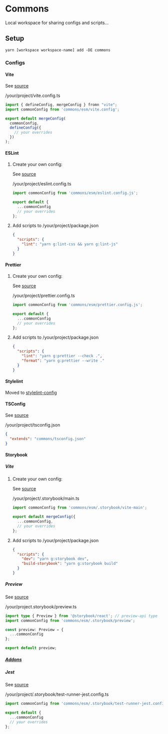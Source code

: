 # Commons

Local workspace for sharing configs and scripts...

## Setup

```
yarn [workspace workspace-name] add -DE commons
```

### Configs

#### Vite

See [source](vite.config.ts)

/your/project/vite.config.ts

```js
import { defineConfig, mergeConfig } fromn "vite";
import commonConfig from 'commons/esm/vite.config';

export default mergeConfig(
  commonConfig,
  defineConfig({
    // your overrides
  })
);
```

#### ESLint

1. Create your own config:

   See [source](eslint.config.ts)

   /your/project/eslint.config.ts

   ```ts
   import commonConfig from 'commons/esm/eslint.config.js';

   export default {
     ...commonConfig
     // your overrides
   };
   ```

2. Add scripts to /your/project/package.json

   ```json
   {
     "scripts": {
       "lint": "yarn g:lint-css && yarn g:lint-js"
     }
   }
   ```

#### Prettier

1. Create your own config:

   See [source](prettier.config.ts)

   /your/project/prettier.config.ts

   ```ts
   import commonConfig from 'commons/esm/prettier.config.js';

   export default {
     ...commonConfig
     // your overrides
   };
   ```

2. Add scripts to /your/project/package.json

   ```json
   {
     "scripts": {
       "lint": "yarn g:prettier --check .",
       "format": "yarn g:prettier --write ."
     }
   }
   ```

#### Stylelint

Moved to [stylelint-config](../stylelint-config/)

#### TSConfig

See [source](tsconfig.js)

/your/project/tsconfig.json

```json
{
  "extends": "commons/tsconfig.json"
}
```

#### Storybook

##### Vite

1. Create your own config:

   See [source](.storybook/vite-main.ts)

   /your/project/.storybook/main.ts

   ```ts
   import commonConfig from 'commons/esm/.storybook/vite-main';

   export default mergeConfig({
     ...commonConfig,
     // your overrides
   };
   ```

2. Add scripts to /your/project/package.json

   ```json
   {
     "scripts": {
       "dev": "yarn g:storybook dev",
       "build-storybook": "yarn g:storybook build"
     }
   }
   ```

##### Preview

See [source](.storybook/preview.ts)

/your/project.storybook/preview.ts

```ts
import type { Preview } from '@storybook/react'; // preview-api type
import commonConfig from 'commons/esm/.storybook/preview';

const preview: Preview = {
  ...commonConfig
};

export default preview;
```

##### [Addons](.storybook/addons/README.md)

##### Jest

See [source](.storybook/test-runner-jest.config.ts)

/your/project/.storybook/test-runner-jest.config.ts

```ts
import commonConfig from 'commons/esm/.storybook/test-runner-jest.config';

export default {
  ...commonConfig
  // your overrides
};
```
